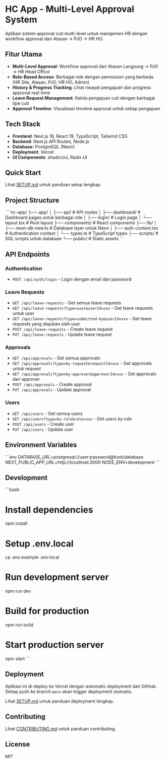 # HC App - Multi-Level Approval System

Aplikasi sistem approval cuti multi-level untuk manajemen HR dengan workflow approval dari Atasan → PJO → HR HO.

## Fitur Utama

- **Multi-Level Approval**: Workflow approval dari Atasan Langsung → PJO → HR Head Office
- **Role-Based Access**: Berbagai role dengan permission yang berbeda (HR Site, Atasan, PJO, HR HO, Admin)
- **History & Progress Tracking**: Lihat riwayat pengajuan dan progress approval real-time
- **Leave Request Management**: Kelola pengajuan cuti dengan berbagai tipe cuti
- **Approval Timeline**: Visualisasi timeline approval untuk setiap pengajuan

## Tech Stack

- **Frontend**: Next.js 16, React 19, TypeScript, Tailwind CSS
- **Backend**: Next.js API Routes, Node.js
- **Database**: PostgreSQL (Neon)
- **Deployment**: Vercel
- **UI Components**: shadcn/ui, Radix UI

## Quick Start

Lihat [SETUP.md](./SETUP.md) untuk panduan setup lengkap.

## Project Structure

\`\`\`
hc-app/
├── app/
│   ├── api/              # API routes
│   ├── dashboard/        # Dashboard pages untuk berbagai role
│   ├── login/            # Login page
│   └── layout.tsx        # Root layout
├── components/           # React components
├── lib/
│   ├── neon-db-new.ts   # Database layer untuk Neon
│   ├── auth-context.tsx # Authentication context
│   └── types.ts         # TypeScript types
├── scripts/             # SQL scripts untuk database
└── public/              # Static assets
\`\`\`

## API Endpoints

### Authentication
- `POST /api/auth/login` - Login dengan email dan password

### Leave Requests
- `GET /api/leave-requests` - Get semua leave requests
- `GET /api/leave-requests?type=user&userId=xxx` - Get leave requests untuk user
- `GET /api/leave-requests?type=submitted-by&userId=xxx` - Get leave requests yang diajukan oleh user
- `POST /api/leave-requests` - Create leave request
- `PUT /api/leave-requests` - Update leave request

### Approvals
- `GET /api/approvals` - Get semua approvals
- `GET /api/approvals?type=by-request&requestId=xxx` - Get approvals untuk request
- `GET /api/approvals?type=by-approver&approverId=xxx` - Get approvals dari approver
- `POST /api/approvals` - Create approval
- `PUT /api/approvals` - Update approval

### Users
- `GET /api/users` - Get semua users
- `GET /api/users?type=by-role&role=xxx` - Get users by role
- `POST /api/users` - Create user
- `PUT /api/users` - Update user

## Environment Variables

\`\`\`env
DATABASE_URL=postgresql://user:password@host/database
NEXT_PUBLIC_APP_URL=http://localhost:3000
NODE_ENV=development
\`\`\`

## Development

\`\`\`bash
# Install dependencies
npm install

# Setup .env.local
cp .env.example .env.local

# Run development server
npm run dev

# Build for production
npm run build

# Start production server
npm start
\`\`\`

## Deployment

Aplikasi ini di-deploy ke Vercel dengan automatic deployment dari GitHub. Setiap push ke branch `main` akan trigger deployment otomatis.

Lihat [SETUP.md](./SETUP.md) untuk panduan deployment lengkap.

## Contributing

Lihat [CONTRIBUTING.md](./CONTRIBUTING.md) untuk panduan contributing.

## License

MIT
